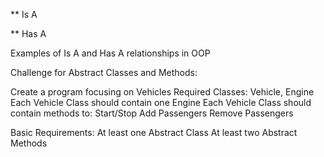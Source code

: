 ** Is A 

** Has A

Examples of Is A and Has A relationships in OOP 

Challenge for Abstract Classes and Methods:

Create a program focusing on Vehicles
Required Classes: Vehicle, Engine
Each Vehicle Class should contain one Engine
Each Vehicle Class should contain methods to:
Start/Stop
Add Passengers
Remove Passengers

Basic Requirements:
At least one Abstract Class
At least two Abstract Methods